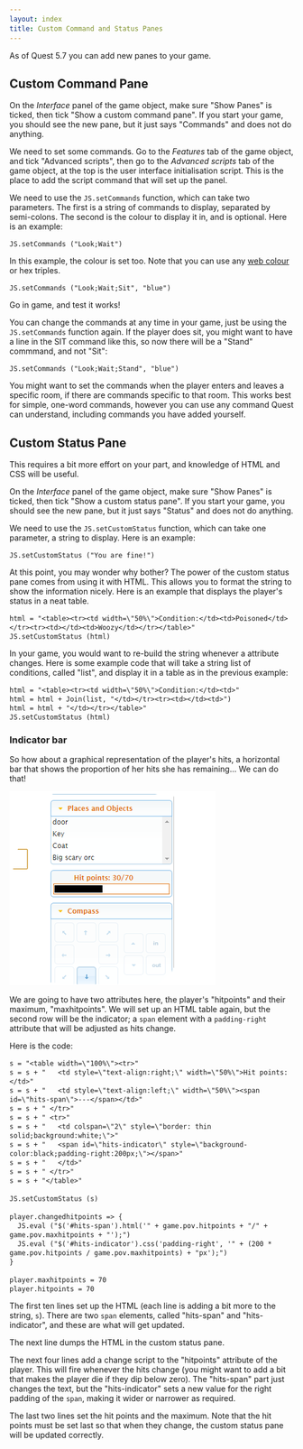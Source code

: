 ```yaml
---
layout: index
title: Custom Command and Status Panes
---
```



As of Quest 5.7 you can add new panes to your game.

Custom Command Pane
-------------------

On the _Interface_ panel of the game object, make sure "Show Panes" is ticked, then tick "Show a custom command pane". If you start your game, you should see the new pane, but it just says "Commands" and does not do anything.

We need to set some commands. Go to the _Features_ tab of the game object, and tick "Advanced scripts", then go to the _Advanced scripts_ tab of the game object, at the top is the user interface initialisation script. This is the place to add the script command that will set up the panel.

We need to use the `JS.setCommands` function, which can take two parameters. The first is a string of commands to display, separated by semi-colons. The second is the colour to display it in, and is optional. Here is an example:

```
JS.setCommands ("Look;Wait")
```

In this example, the colour is set too. Note that you can use any [web colour](https://en.wikipedia.org/wiki/Web_colors) or hex triples.

```
JS.setCommands ("Look;Wait;Sit", "blue")
```

Go in game, and test it works!

You can change the commands at any time in your game, just be using the `JS.setCommands` function again. If the player does sit, you might want to have a line in the SIT command like this, so now there will be a "Stand" commmand, and not "Sit":

```
JS.setCommands ("Look;Wait;Stand", "blue")
```

You might want to set the commands when the player enters and leaves a specific room, if there are commands specific to that room. This works best for simple, one-word commands, however you can use any command Quest can understand, including commands you have added yourself.


Custom Status Pane
------------------

This requires a bit more effort on your part, and knowledge of HTML and CSS will be useful.

On the _Interface_ panel of the game object, make sure "Show Panes" is ticked, then tick "Show a custom status pane". If you start your game, you should see the new pane, but it just says "Status" and does not do anything.

We need to use the `JS.setCustomStatus` function, which can take one parameter, a string to display. Here is an example:

```
JS.setCustomStatus ("You are fine!")
```

At this point, you may wonder why bother? The power of the custom status pane comes from using it with HTML. This allows you to format the string to show the information nicely. Here is an example that displays the player's status in a neat table. 

```
html = "<table><tr><td width=\"50%\">Condition:</td><td>Poisoned</td></tr><tr><td></td><td>Woozy</td></tr></table>"
JS.setCustomStatus (html)
```

In your game, you would want to re-build the string whenever a attribute changes. Here is some example code that will take a string list of conditions, called "list", and display it in a table as in the previous example:

```
html = "<table><tr><td width=\"50%\">Condition:</td><td>"
html = html + Join(list, "</td></tr><tr><td></td><td>")
html = html + "</td></tr></table>"
JS.setCustomStatus (html)
```

### Indicator bar

So how about a graphical representation of the player's hits, a horizontal bar that shows the proportion of her hits she has remaining... We can do that!

![](indicator-bar.png "indicator-bar.png")

We are going to have two attributes here, the player's "hitpoints" and their maximum, "maxhitpoints". We will set up an HTML table again, but the second row will be the indicator; a `span` element with a `padding-right` attribute that will be adjusted as hits change.

Here is the code:

```
s = "<table width=\"100%\"><tr>"
s = s + "   <td style=\"text-align:right;\" width=\"50%\">Hit points:</td>"
s = s + "   <td style=\"text-align:left;\" width=\"50%\"><span id=\"hits-span\">---</span></td>"
s = s + " </tr>"
s = s + " <tr>"
s = s + "   <td colspan=\"2\" style=\"border: thin solid;background:white;\">"
s = s + "   <span id=\"hits-indicator\" style=\"background-color:black;padding-right:200px;\"></span>"
s = s + "   </td>"
s = s + " </tr>"
s = s + "</table>"

JS.setCustomStatus (s)

player.changedhitpoints => {
  JS.eval ("$('#hits-span').html('" + game.pov.hitpoints + "/" + game.pov.maxhitpoints + "');")
  JS.eval ("$('#hits-indicator').css('padding-right', '" + (200 * game.pov.hitpoints / game.pov.maxhitpoints) + "px');")
}

player.maxhitpoints = 70
player.hitpoints = 70
```

The first ten lines set up the HTML (each line is adding a bit more to the string, `s`). There are two `span` elements, called "hits-span" and "hits-indicator", and these are what will get updated.

The next line dumps the HTML in the custom status pane.

The next four lines add a change script to the "hitpoints" attribute of the player. This will fire whenever the hits change (you might want to add a bit that makes the player die if they dip below zero). The "hits-span" part just changes the text, but the "hits-indicator" sets a new value for the right padding of the `span`, making it wider or narrower as required.

The last two lines set the hit points and the maximum. Note that the hit points must be set last so that when they change, the custom status pane will be updated correctly.
